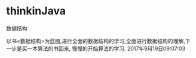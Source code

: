 # thinkinJava
数据结构

以书<数据结构>为蓝图,进行全面的数据结构的学习,全面进行数据结构的理解,下一步是买一本算法的书回来,
慢慢的开始算法的学习.
2017年9月19日09:07:03
